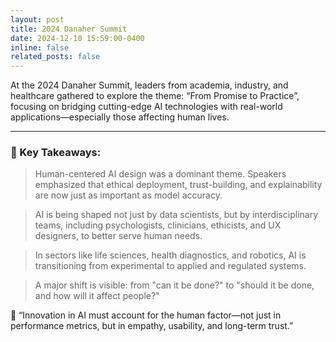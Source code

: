 ```yaml
---
layout: post
title: 2024 Danaher Summit
date: 2024-12-10 15:59:00-0400
inline: false
related_posts: false
---
```


At the 2024 Danaher Summit, leaders from academia, industry, and healthcare gathered to explore the theme: “From Promise to Practice”, focusing on bridging cutting-edge AI technologies with real-world applications—especially those affecting human lives.

---

### 🌟 Key Takeaways:

> Human-centered AI design was a dominant theme. Speakers emphasized that ethical deployment, trust-building, and explainability are now just as important as model accuracy.

> AI is being shaped not just by data scientists, but by interdisciplinary teams, including psychologists, clinicians, ethicists, and UX designers, to better serve human needs.

> In sectors like life sciences, health diagnostics, and robotics, AI is transitioning from experimental to applied and regulated systems.

> A major shift is visible: from "can it be done?" to "should it be done, and how will it affect people?"

💬 “Innovation in AI must account for the human factor—not just in performance metrics, but in empathy, usability, and long-term trust.”
